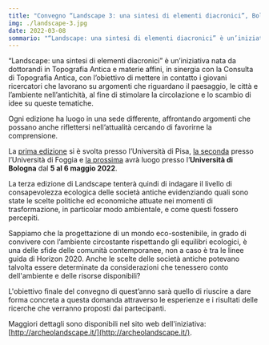 ```yaml
---
title: "Convegno “Landscape 3: una sintesi di elementi diacronici”, Bologna-Ravenna, 5-6 maggio 2022"
img: ./landscape-3.jpg
date: 2022-03-08
sommario: "“Landscape: una sintesi di elementi diacronici” è un’iniziativa nata da dottorandi in Topografia Antica e materie affini, in sinergia con la Consulta di Topografia Antica, con l’obiettivo di mettere in contatto i giovani ricercatori che lavorano su argomenti che riguardano il paesaggio, le città e l’ambiente nell’antichità, al fine di stimolare la circolazione e lo scambio di idee su queste tematiche"
---
```



“Landscape: una sintesi di elementi diacronici” è un’iniziativa nata da dottorandi in Topografia Antica e materie affini, in sinergia con la Consulta di Topografia Antica, con l’obiettivo di mettere in contatto i giovani ricercatori che lavorano su argomenti che riguardano il paesaggio, le città e l’ambiente nell’antichità, al fine di stimolare la circolazione e lo scambio di idee su queste tematiche.

Ogni edizione ha luogo in una sede differente, affrontando argomenti che possano anche riflettersi nell’attualità cercando di favorirne la comprensione.

La [prima edizione](http://archeolandscape.it/index.php/edizioni-passate/landscape-1) si è svolta presso l’Università di Pisa, [la seconda](http://archeolandscape.it/index.php/edizioni-passate/landscape-2) presso l’Università di Foggia e [la prossima](http://archeolandscape.it/index.php) avrà luogo presso l’**Università di Bologna** dal **5 al 6 maggio 2022**.

La terza edizione di Landscape tenterà quindi di indagare il livello di consapevolezza ecologica delle società antiche evidenziando quali sono state le scelte politiche ed economiche attuate nei momenti di trasformazione, in particolar modo ambientale, e come questi fossero percepiti.

Sappiamo che la progettazione di un mondo eco-sostenibile, in grado di convivere con l’ambiente circostante rispettando gli equilibri ecologici, è una delle sfide delle comunità contemporanee, non a caso è tra le linee guida di Horizon 2020.
Anche le scelte delle società antiche potevano talvolta essere determinate da considerazioni che tenessero conto dell'ambiente e delle risorse disponibili?

L'obiettivo finale del convegno di quest’anno sarà quello di riuscire a dare forma concreta a questa domanda attraverso le esperienze e i risultati delle ricerche che verranno proposti dai partecipanti.

Maggiori dettagli sono disponibili nel sito web dell'iniziativa: [http://archeolandscape.it/](http://archeolandscape.it/).